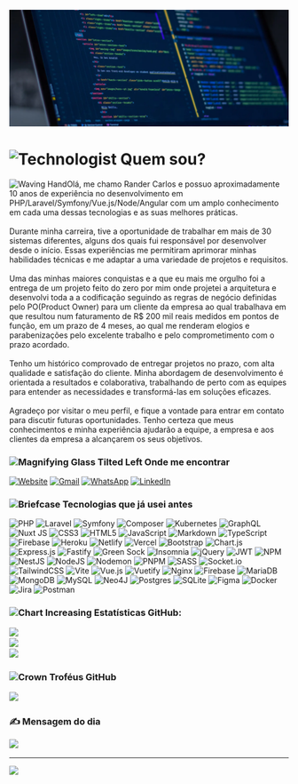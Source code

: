 ![Header](./background.webp)

# <img src="https://raw.githubusercontent.com/Tarikul-Islam-Anik/Animated-Fluent-Emojis/master/Emojis/People/Technologist.png" alt="Technologist" width="25" height="25" /> Quem sou?

<img src="https://raw.githubusercontent.com/Tarikul-Islam-Anik/Animated-Fluent-Emojis/master/Emojis/Hand%20gestures/Waving%20Hand.png" alt="Waving Hand" width="19" height="19" />Olá, me chamo Rander Carlos e possuo aproximadamente 10 anos de experiência no desenvolvimento em PHP/Laravel/Symfony/Vue.js/Node/Angular com um amplo conhecimento em cada uma dessas tecnologias e as suas melhores práticas. 
<br /><br />
Durante minha carreira, tive a oportunidade de trabalhar em mais de 30 sistemas diferentes, alguns dos quais fui responsável por desenvolver desde o início. Essas experiências me permitiram aprimorar minhas habilidades técnicas e me adaptar a uma variedade de projetos e requisitos.
<br /><br />
Uma das minhas maiores conquistas e a que eu mais me orgulho foi a entrega de um projeto feito do zero por mim onde projetei a arquitetura e desenvolvi toda a a codificação seguindo as regras de negócio definidas pelo PO(Product Owner) para um cliente da empresa ao qual trabalhava em que resultou num faturamento de R$ 200 mil reais medidos em pontos de função, em um prazo de 4 meses, ao qual me renderam elogios e parabenizações pelo excelente trabalho e pelo comprometimento com o prazo acordado.
<br /><br />
Tenho um histórico comprovado de entregar projetos no prazo, com alta qualidade e satisfação do cliente. Minha abordagem de desenvolvimento é orientada a resultados e colaborativa, trabalhando de perto com as equipes para entender as necessidades e transformá-las em soluções eficazes.
<br /><br />
Agradeço por visitar o meu perfil, e fique a vontade para entrar em contato para discutir futuras oportunidades. Tenho certeza que meus conhecimentos e minha experiência ajudarão a equipe, a empresa e aos clientes da empresa a alcançarem os seus objetivos.


### <img src="https://raw.githubusercontent.com/Tarikul-Islam-Anik/Animated-Fluent-Emojis/master/Emojis/Objects/Magnifying%20Glass%20Tilted%20Left.png" alt="Magnifying Glass Tilted Left" width="15" height="15" /> Onde me encontrar
[![Website](https://img.shields.io/badge/Website-%232e8b57.svg?logo=About.me&logoColor=white)](https://randercarlos.github.io/)
[![Gmail](https://img.shields.io/badge/Gmail-%23c71610.svg?logo=Gmail&logoColor=white)](mailto:randerccf@gmail.com) [![WhatsApp](https://img.shields.io/badge/WhatsApp-%2325d366.svg?logo=Whatsapp&logoColor=white)](https://api.whatsapp.com/send?phone=5521996430409) [![LinkedIn](https://img.shields.io/badge/LinkedIn-%230077B5.svg?logo=linkedin&logoColor=white)](https://linkedin.com/in/rander-carlos) 

### <img src="https://raw.githubusercontent.com/Tarikul-Islam-Anik/Animated-Fluent-Emojis/master/Emojis/Objects/Briefcase.png" alt="Briefcase" width="15" height="15" /> Tecnologias que já usei antes
![PHP](https://img.shields.io/badge/PHP-4f5b93?style=for-the-badge&logo=php&logoColor=#00DC82) ![Laravel](https://img.shields.io/badge/Laravel-FFCCCB?style=for-the-badge&logo=laravel&logoColor=#000000) ![Symfony](https://img.shields.io/badge/Symfony-000000?style=for-the-badge&logo=symfony&logoColor=#000000) ![Composer](https://img.shields.io/badge/Composer-000000?style=for-the-badge&logo=composer&logoColor=#00fd00) ![Kubernetes](https://img.shields.io/badge/Kubernetes-azure?style=for-the-badge&logo=kubernetes&logoColor=#000000) ![GraphQL](https://img.shields.io/badge/GraphQL-red?style=for-the-badge&logo=graphql&logoColor=#000000)
![Nuxt JS](https://img.shields.io/badge/Nuxt-002E3B?style=for-the-badge&logo=nuxt.js&logoColor=#00DC82) ![CSS3](https://img.shields.io/badge/css3-%231572B6.svg?style=for-the-badge&logo=css3&logoColor=white) ![HTML5](https://img.shields.io/badge/html5-%23E34F26.svg?style=for-the-badge&logo=html5&logoColor=white) ![JavaScript](https://img.shields.io/badge/javascript-%23323330.svg?style=for-the-badge&logo=javascript&logoColor=%23F7DF1E) ![Markdown](https://img.shields.io/badge/markdown-%23000000.svg?style=for-the-badge&logo=markdown&logoColor=white) ![TypeScript](https://img.shields.io/badge/typescript-%23007ACC.svg?style=for-the-badge&logo=typescript&logoColor=white) ![Firebase](https://img.shields.io/badge/firebase-%23039BE5.svg?style=for-the-badge&logo=firebase) ![Heroku](https://img.shields.io/badge/heroku-%23430098.svg?style=for-the-badge&logo=heroku&logoColor=white) ![Netlify](https://img.shields.io/badge/netlify-%23000000.svg?style=for-the-badge&logo=netlify&logoColor=#00C7B7) ![Vercel](https://img.shields.io/badge/vercel-%23000000.svg?style=for-the-badge&logo=vercel&logoColor=white) ![Bootstrap](https://img.shields.io/badge/bootstrap-%238511FA.svg?style=for-the-badge&logo=bootstrap&logoColor=white) ![Chart.js](https://img.shields.io/badge/chart.js-F5788D.svg?style=for-the-badge&logo=chart.js&logoColor=white)  ![Express.js](https://img.shields.io/badge/express.js-%23404d59.svg?style=for-the-badge&logo=express&logoColor=%2361DAFB) ![Fastify](https://img.shields.io/badge/fastify-%23000000.svg?style=for-the-badge&logo=fastify&logoColor=white) ![Green Sock](https://img.shields.io/badge/green%20sock-88CE02?style=for-the-badge&logo=greensock&logoColor=white) ![Insomnia](https://img.shields.io/badge/Insomnia-black?style=for-the-badge&logo=insomnia&logoColor=5849BE) ![jQuery](https://img.shields.io/badge/jquery-%230769AD.svg?style=for-the-badge&logo=jquery&logoColor=white) ![JWT](https://img.shields.io/badge/JWT-black?style=for-the-badge&logo=JSON%20web%20tokens) ![NPM](https://img.shields.io/badge/NPM-%23CB3837.svg?style=for-the-badge&logo=npm&logoColor=white) ![NestJS](https://img.shields.io/badge/nestjs-%23E0234E.svg?style=for-the-badge&logo=nestjs&logoColor=white) ![NodeJS](https://img.shields.io/badge/node.js-6DA55F?style=for-the-badge&logo=node.js&logoColor=white) ![Nodemon](https://img.shields.io/badge/NODEMON-%23323330.svg?style=for-the-badge&logo=nodemon&logoColor=%BBDEAD) ![PNPM](https://img.shields.io/badge/pnpm-%234a4a4a.svg?style=for-the-badge&logo=pnpm&logoColor=f69220) ![SASS](https://img.shields.io/badge/SASS-hotpink.svg?style=for-the-badge&logo=SASS&logoColor=white) ![Socket.io](https://img.shields.io/badge/Socket.io-black?style=for-the-badge&logo=socket.io&badgeColor=010101) ![TailwindCSS](https://img.shields.io/badge/tailwindcss-%2338B2AC.svg?style=for-the-badge&logo=tailwind-css&logoColor=white)  ![Vite](https://img.shields.io/badge/vite-%23646CFF.svg?style=for-the-badge&logo=vite&logoColor=white) ![Vue.js](https://img.shields.io/badge/vue.js-%2335495e.svg?style=for-the-badge&logo=vuedotjs&logoColor=%234FC08D) ![Vuetify](https://img.shields.io/badge/Vuetify-1867C0?style=for-the-badge&logo=vuetify&logoColor=AEDDFF) ![Nginx](https://img.shields.io/badge/nginx-%23009639.svg?style=for-the-badge&logo=nginx&logoColor=white) ![Firebase](https://img.shields.io/badge/Firebase-039BE5?style=for-the-badge&logo=Firebase&logoColor=white) ![MariaDB](https://img.shields.io/badge/MariaDB-003545?style=for-the-badge&logo=mariadb&logoColor=white) ![MongoDB](https://img.shields.io/badge/MongoDB-%234ea94b.svg?style=for-the-badge&logo=mongodb&logoColor=white) ![MySQL](https://img.shields.io/badge/mysql-%2300000f.svg?style=for-the-badge&logo=mysql&logoColor=white) ![Neo4J](https://img.shields.io/badge/Neo4j-008CC1?style=for-the-badge&logo=neo4j&logoColor=white) ![Postgres](https://img.shields.io/badge/postgres-%23316192.svg?style=for-the-badge&logo=postgresql&logoColor=white) ![SQLite](https://img.shields.io/badge/sqlite-%2307405e.svg?style=for-the-badge&logo=sqlite&logoColor=white) ![Figma](https://img.shields.io/badge/figma-%23F24E1E.svg?style=for-the-badge&logo=figma&logoColor=white) ![Docker](https://img.shields.io/badge/docker-%230db7ed.svg?style=for-the-badge&logo=docker&logoColor=white) ![Jira](https://img.shields.io/badge/jira-%230A0FFF.svg?style=for-the-badge&logo=jira&logoColor=white) ![Postman](https://img.shields.io/badge/Postman-FF6C37?style=for-the-badge&logo=postman&logoColor=white)

### <img src="https://raw.githubusercontent.com/Tarikul-Islam-Anik/Animated-Fluent-Emojis/master/Emojis/Objects/Chart%20Increasing.png" alt="Chart Increasing" width="15" height="15" /> Estatísticas GitHub:
![](https://github-readme-stats.vercel.app/api?username=randercarlos&theme=onedark&hide_border=true&include_all_commits=true&count_private=true)<br/>
![](https://github-readme-streak-stats.herokuapp.com/?user=randercarlos&theme=onedark&hide_border=true)<br/>
![](https://github-readme-stats.vercel.app/api/top-langs/?username=randercarlos&theme=onedark&hide_border=true&include_all_commits=true&count_private=true&layout=compact)

### <img src="https://raw.githubusercontent.com/Tarikul-Islam-Anik/Animated-Fluent-Emojis/master/Emojis/Objects/Crown.png" alt="Crown" width="15" height="15" /> Troféus GitHub
![](https://github-profile-trophy.vercel.app/?username=randercarlos&theme=onedark&no-frame=true&no-bg=true&margin-w=4)

### ✍️ Mensagem do dia
![](https://quotes-github-readme.vercel.app/api?type=horizontal&theme=dark)

---
[![](https://visitcount.itsvg.in/api?id=BayBreezy&icon=8&color=6)](https://visitcount.itsvg.in)
